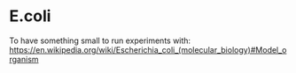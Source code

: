 # E.coli
To have something small to run experiments with: https://en.wikipedia.org/wiki/Escherichia_coli_(molecular_biology)#Model_organism
